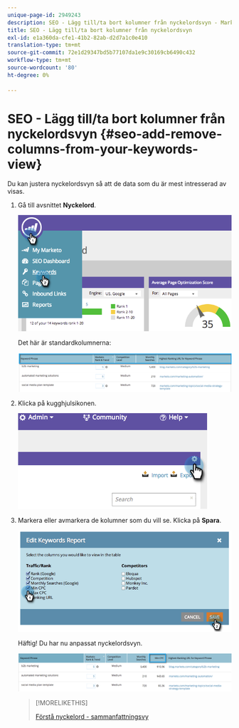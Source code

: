 ```yaml
---
unique-page-id: 2949243
description: SEO - Lägg till/ta bort kolumner från nyckelordsvyn - Marketo Docs - produktdokumentation
title: SEO - Lägg till/ta bort kolumner från nyckelordsvyn
exl-id: e1a360da-cfe1-41b2-82ab-d2d7a1c0e410
translation-type: tm+mt
source-git-commit: 72e1d29347bd5b77107da1e9c30169cb6490c432
workflow-type: tm+mt
source-wordcount: '80'
ht-degree: 0%

---
```


# SEO - Lägg till/ta bort kolumner från nyckelordsvyn {#seo-add-remove-columns-from-your-keywords-view}

Du kan justera nyckelordsvyn så att de data som du är mest intresserad av visas.

1. Gå till avsnittet **Nyckelord**.

   ![](assets/image2014-9-18-13-3a37-3a31.png)

   Det här är standardkolumnerna:

   ![](assets/image2014-9-18-13-3a37-3a36.png)

1. Klicka på kugghjulsikonen.

   ![](assets/image2014-9-18-13-3a37-3a39.png)

1. Markera eller avmarkera de kolumner som du vill se. Klicka på **Spara**.

   ![](assets/image2014-9-18-13-3a37-3a42.png)

   Häftig! Du har nu anpassat nyckelordsvyn.

   ![](assets/image2014-9-18-13-3a37-3a46.png)

   >[!MORELIKETHIS]
   >
   >[Förstå nyckelord - sammanfattningsvy](/help/marketo/product-docs/additional-apps/seo/keywords/seo-understanding-keywords.md)
